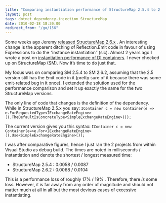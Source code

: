 ```yaml
---
title: "Comparing instantiation performance of StructureMap 2.5.4 to 2.6.2"
layout: post
tags: dotnet dependency-injection StructureMap
date: 2010-02-18 18:30:00
redirect_from: "/go/156"
---
```


Some weeks ago Jeremy [released StructureMap 2.6.x](http://codebetter.com/blogs/jeremy.miller/archive/2010/02/04/structuremap-2-6-and-2-5-4-is-released.aspx) . An interesting change is the apparent ditching of Reflection.Emit code in favour of using Expressions to do the “instance instantiation” (sic). Almost 2 years ago I wrote a post on [instantiation performance of DI containers](/Content/Entry/109). I never checked up on StructureMap (SM). Now it’s time to do just that. 

My focus was on comparing SM 2.5.4 to SM 2.6.2, assuming that the 2.5 version still has the Emit code in it (pretty sure of it because there was some emit-related bug in it once). I extended the solution used for the performance comparison and set it up exactly the same for the two StructureMap versions.

The only line of code that changes is the definition of the dependency. While in StructureMap 2.5.x you say:
 `IContainer c = new Container(e => e.ForRequestedType<IExchangeRateEngine>().TheDefaultIsConcreteType<SimpleExchangeRateEngine>());  ` 

The current version gives you this syntax:
 ` IContainer c = new Container(e=>e.For<IExchangeRateEngine>().Use<SimpleExchangeRateEngine>()); ` 

I was after comparative figures, hence I just ran the 2 projects from within Visual Studio as debug build. The times are noted in milliseconds / instantiation and denote the shortest / longest measured time:

*   StructureMap 2.5.4 : 0.0058 / 0.0087  <li>StructureMap 2.6.2 : 0.0068 / 0.0104 

This is a performance loss of roughly 17% / 19% . Therefore, there _is_ some loss. However, it is far away from any order of magnitude and should not matter much at all in all but the most devious cases of excessive instantiating.